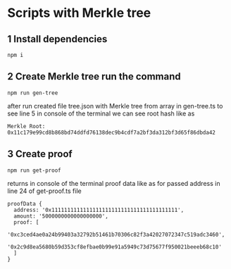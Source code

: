 # Scripts with Merkle tree

## 1 Install dependencies 
```
npm i
```

## 2 Create Merkle tree run the command
```
npm run gen-tree
```
after run
created file tree.json with Merkle tree from array in gen-tree.ts to see line 5 
in console of the terminal we can see root hash like as 
```
Merkle Root: 0x11c179e99cd8b868bd74ddfd76138dec9b4cdf7a2bf3da312bf3d65f86dbda42
```


## 3 Create proof 
```
npm run get-proof 
```
returns in console of the terminal proof data like as for passed address in line 24 of get-proof.ts file 
```
proofData {
  address: '0x1111111111111111111111111111111111111111',
  amount: '5000000000000000000',
  proof: [
    '0xc3ced4ae0a24b99403a32792b51461b70306c82f3a42027072347c519adc3460',
    '0x2c9d8ea5680b59d353cf8efbae0b99e91a5949c73d75677f950021beeeb68c10'
  ]
}
```